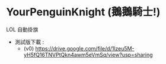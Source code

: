 # YourPenguinKnight (鵝鵝騎士!)
LOL 自動掛旗
- 測試版下載 : 
  - (v0) https://drive.google.com/file/d/1lzeu5M-yH5fQ16TNVPtQkn4awm5eVmSq/view?usp=sharing
